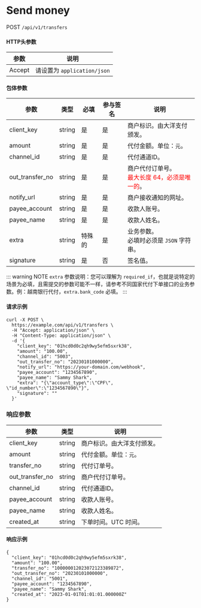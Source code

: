 # Send money

POST `/api/v1/transfers`

#### HTTP头参数 <Badge type="tip" text="Header" vertical="top" />

| 参数     | 说明     |      
|----------|--------|
| Accept   | 请设置为 `application/json` | 

#### 包体参数 <Badge type="tip" text="Body" vertical="top" />

| 参数              | 类型     | 必填  | 参与签名 | 说明                                                          | 
|-----------------|--------|-----|------|-------------------------------------------------------------|
| client_key      | string | 是   | 是    | 商户标识。由大洋支付颁发。                                               | 
| amount          | string | 是   | 是    | 代付金额。单位：`元`。                                                |                   
| channel_id      | string | 是   | 是    | 代付通道ID。                                                     | 
| out_transfer_no | string | 是   | 是    | 商户代付订单号。<br><span style="color: red">最大长度 64，必须是唯一的</span>。 |                   
| notify_url      | string | 是   | 是    | 商户接收通知的网址。                                                  |                   
| payee_account   | string | 是   | 是    | 收款人账号。                                                      |                   
| payee_name      | string | 是   | 是    | 收款人姓名。                                                      |                   
| extra           | string | 特殊的 | 是    | 业务参数。<br>必填时必须是 `JSON` 字符串。                                 |                   
| signature       | string | 是   | 否    | 签名值。                                                        |                   

::: warning NOTE
`extra` 参数说明：您可以理解为 `required_if`，也就是说特定的场景为必填，且需提交的参数可能不一样，请参考不同国家代付下单接口的业务参数。例：越南银行代付，`extra.bank_code` 必填。
:::

#### 请求示例

```shell{8,13}
curl -X POST \
  https://example.com/api/v1/transfers \
  -H "Accept: application/json" \
  -H "Content-Type: application/json" \
  -d '{
    "client_key": "01hcd0d0c2qh9wy5efm5sxrk38",
    "amount": "100.00",
    "channel_id": "5003",
    "out_transfer_no": "20230101000000",
    "notify_url": "https://your-domain.com/webhook",
    "payee_account": "1234567890",
    "payee_name": "Sammy Shark",
    "extra": "{\"account_type\":\"CPF\", \"id_number\":\"1234567890\"}",
    "signature": ""
  }'
```

### 响应参数
| 参数              | 类型     | 说明            | 
|-----------------|--------|---------------|
| client_key      | string | 商户标识。由大洋支付颁发。 |
| amount          | string | 代付金额。单位：`元`。  |
| transfer_no     | string | 代付订单号。        |
| out_transfer_no | string | 商户代付订单号。      |
| channel_id      | string | 代付通道ID。       |
| payee_account   | string | 收款人账号。        |
| payee_name      | string | 收款人姓名。        |
| created_at      | string | 下单时间。UTC 时间。  |

#### 响应示例

```json{4}
{
  "client_key": "01hcd0d0c2qh9wy5efm5sxrk38",
  "amount": "100.00",
  "transfer_no": "100000012023072123389872",
  "out_transfer_no": "20230101000000",
  "channel_id": "5001",
  "payee_account": "1234567890",
  "payee_name": "Sammy Shark",
  "created_at": "2023-01-01T01:01:01.000000Z"
}
```
